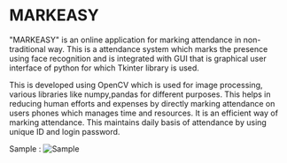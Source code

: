 # MARKEASY
"MARKEASY" is an online application for marking attendance in non-traditional way.
This is a attendance system which marks the presence using face recognition and is integrated with GUI that is graphical user interface of python for which Tkinter library is used.

This is developed using OpenCV which is used for image processing, various libraries like numpy,pandas for different purposes.
This helps in reducing human efforts and expenses by directly marking attendance on users phones which manages time and resources.
It is an efficient way of marking attendance.
This maintains daily basis of attendance by using unique ID and login password.

Sample :
![Sample](https://user-images.githubusercontent.com/86004853/170881144-7f0d122d-b432-4b64-a8d9-482a8190c70a.PNG)
